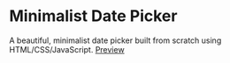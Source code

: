 # Minimalist Date Picker
A beautiful, minimalist date picker built from scratch using HTML/CSS/JavaScript.
[Preview](https://imgur.com/a/ZJRudZC)
